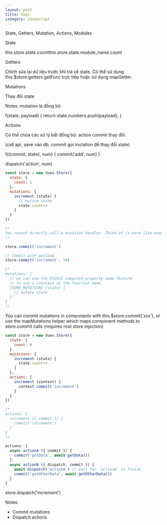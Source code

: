 ```yaml
---
layout: post
title: Vuex
category: Javascript
---
```


State, Getters, Mutation, Actions, Modules

<i class="fa fa-asterisk text--green" aria-hidden="true"></i> State

this.$store.state.count
this.$store.state.module_name.count

<i class="fa fa-asterisk text--green" aria-hidden="true"></i> Getters

Chỉnh sửa lại dữ liệu trước khi trả về state. Có thể sử dụng this.$store.getters.getFunc trực tiếp hoặc sử dụng mapGetter.

<i class="fa fa-asterisk text--green" aria-hidden="true"></i> Mutations

Thay đổi state

Notes: mutation là đồng bộ

f(state, payload) {
  return state.numbers.push(payload);
}

<i class="fa fa-asterisk text--green" aria-hidden="true"></i> Actions

Có thể chứa các xử lý bất đồng bộ.
action commit thay đổi.

(call api, save vào db, commit gọi mutation để thay đổi state)

f({commit, state}, num) {
  commit('add', num)
}

dispatch('action', num)

```js
const store = new Vuex.Store({
  state: {
    count: 1
  },
  mutations: {
    increment (state) {
      // mutate state
      state.count++
    }
  }
})

/*
You cannot directly call a mutation handler. Think of it more like event registration: "When a mutation with type increment is triggered, call this handler." To invoke a mutation handler, you need to call store.commit with its type:
*/

store.commit('increment')

// Commit with payload
store.commit('increment', 10)

/*
mutations: {
  // we can use the ES2015 computed property name feature
  // to use a constant as the function name
  [SOME_MUTATION] (state) {
    // mutate state
  }
}
*/
```
You can commit mutations in components with this.$store.commit('xxx'), or use the mapMutations helper which maps component methods to store.commit calls (requires root store injection)

```js
const store = new Vuex.Store({
  state: {
    count: 0
  },
  mutations: {
    increment (state) {
      state.count++
    }
  },
  actions: {
    increment (context) {
      context.commit('increment')
    }
  }
})

/*
actions: {
  increment ({ commit }) {
    commit('increment')
  }
}
*/

actions: {
  async actionA ({ commit }) {
    commit('gotData', await getData())
  },
  async actionB ({ dispatch, commit }) {
    await dispatch('actionA') // wait for `actionA` to finish
    commit('gotOtherData', await getOtherData())
  }
}
```
store.dispatch('increment')

Notes:

- Commit mutations
- Dispatch actions
